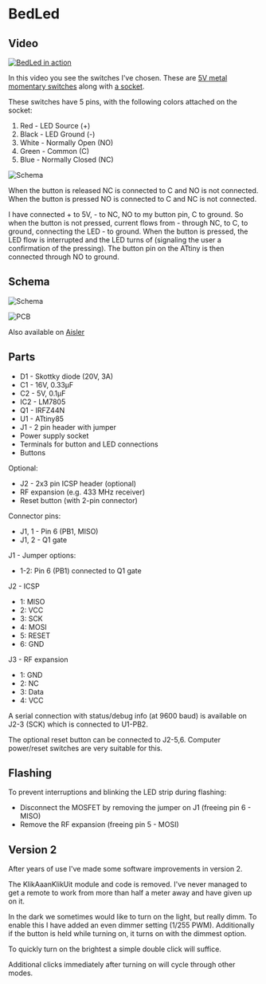 # BedLed

## Video
[![BedLed in action](https://img.youtube.com/vi/FOfo3qLnq14/0.jpg)](https://www.youtube.com/watch?v=FOfo3qLnq14)

In this video you see the switches I've chosen. These are [5V metal momentary switches](https://www.aliexpress.com/snapshot/0.html?spm=a2g0s.9042647.0.0.nO2JPc&orderId=84821251020941&productId=32697109472) along with [a socket](https://www.aliexpress.com/snapshot/0.html?spm=a2g0s.9042647.0.0.nO2JPc&orderId=84821251030941&productId=32811846605).

These switches have 5 pins, with the following colors attached on the socket:
1. Red - LED Source (+)
2. Black - LED Ground (-)
3. White - Normally Open (NO)
4. Green - Common (C)
5. Blue - Normally Closed (NC)

![Schema](schema/BedLed_button_schema.png)

When the button is released NC is connected to C and NO is not connected.
When the button is pressed NO is connected to C and NC is not connected.

I have connected + to 5V, - to NC, NO to my button pin, C to ground. So when the button is not pressed, current flows from - through NC, to C, to ground, connecting the LED - to ground.
When the button is pressed, the LED flow is interrupted and the LED turns of (signaling the user a confirmation of the pressing). The button pin on the ATtiny is then connected through NO to ground.

## Schema
![Schema](schema/BedLed_schem.png)

![PCB](schema/BedLed_pcb.png)

Also available on [Aisler](https://aisler.net/qistoph/bedled/main-pcb)

## Parts
- D1 - Skottky diode (20V, 3A)
- C1 - 16V, 0.33µF
- C2 - 5V, 0.1µF
- IC2 - LM7805
- Q1 - IRFZ44N
- U1 - ATtiny85
- J1 - 2 pin header with jumper
- Power supply socket
- Terminals for button and LED connections
- Buttons

Optional:
- J2 - 2x3 pin ICSP header (optional)
- RF expansion (e.g. 433 MHz receiver)
- Reset button (with 2-pin connector)

Connector pins:
- J1, 1 - Pin 6 (PB1, MISO)
- J1, 2 - Q1 gate

J1 - Jumper options:
- 1-2: Pin 6 (PB1) connected to Q1 gate

J2 - ICSP
- 1: MISO
- 2: VCC
- 3: SCK
- 4: MOSI
- 5: RESET
- 6: GND

J3 - RF expansion
- 1: GND
- 2: NC
- 3: Data
- 4: VCC

A serial connection with status/debug info (at 9600 baud) is available on J2-3 (SCK) which is connected to U1-PB2.

The optional reset button can be connected to J2-5,6. Computer power/reset switches are very suitable for this.

## Flashing
To prevent interruptions and blinking the LED strip during flashing:
- Disconnect the MOSFET by removing the jumper on J1 (freeing pin 6 - MISO)
- Remove the RF expansion (freeing pin 5 - MOSI)

## Version 2
After years of use I've made some software improvements in version 2.

The KlikAaanKlikUit module and code is removed. I've never managed to get a remote to work from more than half a meter away and have given up on it.

In the dark we sometimes would like to turn on the light, but really dimm. To enable this I have added an even dimmer setting (1/255 PWM). Additionally if the button is held while turning on, it turns on with the dimmest option.

To quickly turn on the brightest a simple double click will suffice.

Additional clicks immediately after turning on will cycle through other modes.
